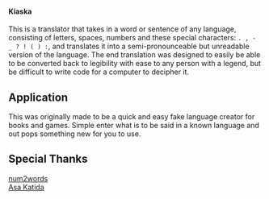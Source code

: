 #### Kiaska

This is a translator that takes in a word or sentence of any language, consisting of letters, spaces, numbers and these special characters: `. , - _ ? ! ( ) :`, and translates it into a semi-pronounceable but unreadable version of the language.  The end translation was designed to easily be able to be converted back to legibility with ease to any person with a legend, but be difficult to write code for a computer to decipher it.

## Application

This was originally made to be a quick and easy fake language creator for books and games.  Simple enter what is to be said in a known language and out pops something new for you to use.

## Special Thanks

[num2words](https://github.com/savoirfairelinux/num2words "Their GitHub repo")  
[Asa Katida](https://github.com/asakatida "Their GitHub")  